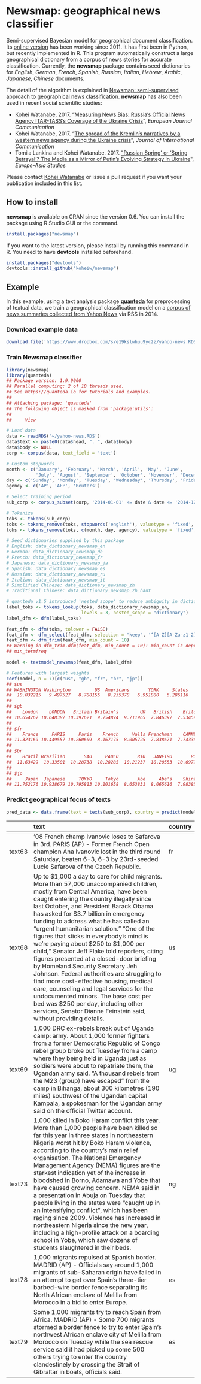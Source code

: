 
# Newsmap: geographical news classifier

Semi-supervised Bayesian model for geographical document classification.
Its [online version](http://newsmap.koheiw.net) has been working since
2011. It has first been in Python, but recently implemented in R. This
program automatically construct a large geographical dictionary from a
corpus of news stories for accurate classification. Currently, the
**newsmap** package contains seed dictionaries for *English*, *German*,
*French*, *Spanish*, *Russian*, *Italian*, *Hebrew*, *Arabic*,
*Japanese*, *Chinese* documents.

The detail of the algorithm is explained in [Newsmap: semi-supervised
approach to geographical news
classification](http://www.tandfonline.com/eprint/dDeyUTBrhxBSSkHPn5uB/full).
**newsmap** has also been used in recent social scientific studies:

  - Kohei Watanabe, 2017. “[Measuring News Bias: Russia’s Official News
    Agency ITAR-TASS’s Coverage of the Ukraine
    Crisis](http://journals.sagepub.com/eprint/TBc9miIc89njZvY3gyAt/full)”,
    *European Journal Communication*
  - Kohei Watanabe, 2017. “[The spread of the Kremlin’s narratives by a
    western news agency during the Ukraine
    crisis](http://www.tandfonline.com/eprint/h2IHsz2YKce6uJeeCmcd/full)”,
    *Journal of International Communication*
  - Tomila Lankina and Kohei Watanabe. 2017. ["Russian Spring’ or
    ‘Spring Betrayal’? The Media as a Mirror of Putin’s Evolving
    Strategy in
    Ukraine](http://www.tandfonline.com/eprint/tWik7KDfsZv8C2KeNkI5/full)",
    *Europe-Asia Studies*

Please contact [Kohei Watanabe](https://github.com/koheiw) or issue a
pull request if you want your publication included in this list.

## How to install

**newsmap** is available on CRAN since the version 0.6. You can install
the package using R Studio GUI or the command.

``` r
install.packages("newsmap")
```

If you want to the latest version, please install by running this
command in R. You need to have **devtools** installed beforehand.

``` r
install.packages("devtools")
devtools::install_github("koheiw/newsmap")
```

## Example

In this example, using a text analysis package
[**quanteda**](https://quanteda.io) for preprocessing of textual data,
we train a geographical classification model on a [corpus of news
summaries collected from Yahoo
News](https://www.dropbox.com/s/e19kslwhuu9yc2z/yahoo-news.RDS?dl=1) via
RSS in
2014.

### Download example data

``` r
download.file('https://www.dropbox.com/s/e19kslwhuu9yc2z/yahoo-news.RDS?dl=1', '~/yahoo-news.RDS')
```

### Train Newsmap classifier

``` r
library(newsmap)
library(quanteda)
## Package version: 1.9.9000
## Parallel computing: 2 of 10 threads used.
## See https://quanteda.io for tutorials and examples.
## 
## Attaching package: 'quanteda'
## The following object is masked from 'package:utils':
## 
##     View

# Load data
data <- readRDS('~/yahoo-news.RDS')
data$text <- paste0(data$head, ". ", data$body)
data$body <- NULL
corp <- corpus(data, text_field = 'text')

# Custom stopwords
month <- c('January', 'February', 'March', 'April', 'May', 'June',
           'July', 'August', 'September', 'October', 'November', 'December')
day <- c('Sunday', 'Monday', 'Tuesday', 'Wednesday', 'Thursday', 'Friday', 'Saturday')
agency <- c('AP', 'AFP', 'Reuters')

# Select training period
sub_corp <- corpus_subset(corp, '2014-01-01' <= date & date <= '2014-12-31')

# Tokenize
toks <- tokens(sub_corp)
toks <- tokens_remove(toks, stopwords('english'), valuetype = 'fixed', padding = TRUE)
toks <- tokens_remove(toks, c(month, day, agency), valuetype = 'fixed', padding = TRUE)

# Seed dictionaries supplied by this package
# English: data_dictionary_newsmap_en
# German: data_dictionary_newsmap_de
# French: data_dictionary_newsmap_fr
# Japanese: data_dictionary_newsmap_ja
# Spanish: data_dictionary_newsmap_es
# Russian: data_dictionary_newsmap_ru
# Italian: data_dictionary_newsmap_it
# Simplified Chinese: data_dictionary_newsmap_zh
# Traditional Chinese: data_dictionary_newsmap_zh_hant

# quanteda v1.5 introduced 'nested_scope' to reduce ambiguity in dictionary lookup
label_toks <- tokens_lookup(toks, data_dictionary_newsmap_en, 
                            levels = 3, nested_scope = "dictionary")
label_dfm <- dfm(label_toks)

feat_dfm <- dfm(toks, tolower = FALSE)
feat_dfm <- dfm_select(feat_dfm, selection = "keep", '^[A-Z][A-Za-z1-2]+', valuetype = 'regex', case_insensitive = FALSE) # include only proper nouns to model
feat_dfm <- dfm_trim(feat_dfm, min_count = 10)
## Warning in dfm_trim.dfm(feat_dfm, min_count = 10): min_count is deprecated, use
## min_termfreq

model <- textmodel_newsmap(feat_dfm, label_dfm)

# Features with largest weights
coef(model, n = 7)[c("us", "gb", "fr", "br", "jp")]
## $us
## WASHINGTON Washington         US  Americans       YORK     States        NYC 
##  10.032215   9.497527   8.788155   8.235378   6.951880   6.286116   6.124919 
## 
## $gb
##    London    LONDON   Britain Britain's        UK   British    Briton 
## 10.654767 10.648387 10.397621  9.754874  9.711965  7.846397  7.534598 
## 
## $fr
##    France     PARIS     Paris    French     Valls Frenchman    CANNES 
## 11.323169 10.449557 10.260609  8.167175  8.005725  7.838671  7.743361 
## 
## $br
##    Brazil Brazilian       SAO     PAULO       RIO   JANEIRO       Rio 
##  11.63429  10.33501  10.28738  10.28285  10.21237  10.20553  10.09799 
## 
## $jp
##     Japan  Japanese     TOKYO     Tokyo       Abe     Abe's    Shinzo 
## 11.752176 10.938679 10.795813 10.101658  8.653831  8.065616  7.983856
```

### Predict geographical focus of texts

``` r
pred_data <- data.frame(text = texts(sub_corp), country = predict(model))
```

|        | text                                                                                                                                                                                                                                                                                                                                                                                                                                                                                                                                                                                                                                                                                                                                                                                                                                                     | country |
| ------ | :------------------------------------------------------------------------------------------------------------------------------------------------------------------------------------------------------------------------------------------------------------------------------------------------------------------------------------------------------------------------------------------------------------------------------------------------------------------------------------------------------------------------------------------------------------------------------------------------------------------------------------------------------------------------------------------------------------------------------------------------------------------------------------------------------------------------------------------------------- | :------ |
| text63 | ’08 French champ Ivanovic loses to Safarova in 3rd. PARIS (AP) - Former French Open champion Ana Ivanovic lost in the third round Saturday, beaten 6-3, 6-3 by 23rd-seeded Lucie Safarova of the Czech Republic.                                                                                                                                                                                                                                                                                                                                                                                                                                                                                                                                                                                                                                         | fr      |
| text68 | Up to $1,000 a day to care for child migrants. More than 57,000 unaccompanied children, mostly from Central America, have been caught entering the country illegally since last October, and President Barack Obama has asked for $3.7 billion in emergency funding to address what he has called an “urgent humanitarian solution.” “One of the figures that sticks in everybody’s mind is we’re paying about $250 to $1,000 per child,” Senator Jeff Flake told reporters, citing figures presented at a closed-door briefing by Homeland Security Secretary Jeh Johnson. Federal authorities are struggling to find more cost-effective housing, medical care, counseling and legal services for the undocumented minors. The base cost per bed was $250 per day, including other services, Senator Dianne Feinstein said, without providing details. | us      |
| text69 | 1,000 DRC ex-rebels break out of Uganda camp: army. About 1,000 former fighters from a former Democratic Republic of Congo rebel group broke out Tuesday from a camp where they being held in Uganda just as soldiers were about to repatriate them, the Ugandan army said. “A thousand rebels from the M23 (group) have escaped” from the camp in Bihanga, about 300 kilometres (190 miles) southwest of the Ugandan capital Kampala, a spokesman for the Ugandan army said on the official Twitter account.                                                                                                                                                                                                                                                                                                                                            | ug      |
| text73 | 1,000 killed in Boko Haram conflict this year. More than 1,000 people have been killed so far this year in three states in northeastern Nigeria worst hit by Boko Haram violence, according to the country’s main relief organisation. The National Emergency Management Agency (NEMA) figures are the starkest indication yet of the increase in bloodshed in Borno, Adamawa and Yobe that have caused growing concern. NEMA said in a presentation in Abuja on Tuesday that people living in the states were “caught up in an intensifying conflict”, which has been raging since 2009. Violence has increased in northeastern Nigeria since the new year, including a high-profile attack on a boarding school in Yobe, which saw dozens of students slaughtered in their beds.                                                                       | ng      |
| text78 | 1,000 migrants repulsed at Spanish border. MADRID (AP) - Officials say around 1,000 migrants of sub-Saharan origin have failed in an attempt to get over Spain’s three-tier barbed-wire border fence separating its North African enclave of Melilla from Morocco in a bid to enter Europe.                                                                                                                                                                                                                                                                                                                                                                                                                                                                                                                                                              | es      |
| text79 | Some 1,000 migrants try to reach Spain from Africa. MADRID (AP) - Some 700 migrants stormed a border fence to try to enter Spain’s northwest African enclave city of Melilla from Morocco on Tuesday while the sea rescue service said it had picked up some 500 others trying to enter the country clandestinely by crossing the Strait of Gibraltar in boats, officials said.                                                                                                                                                                                                                                                                                                                                                                                                                                                                          | es      |
